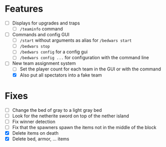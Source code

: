 # Features

- [ ] Displays for upgrades and traps
  - [ ] `/teaminfo` command
- [ ] Commands and config GUI
    - [ ] `/start` without arguments as alias for `/bedwars start`
    - [ ] `/bedwars stop`
    - [ ] `/bedwars config` for a config gui
    - [ ] `/bedwars config ...` for configuration with the command line
- [ ] New team assignment system
  - [ ] Set the player count for each team in the GUI or with the command
  - [X] Also put all spectators into a fake team

# Fixes

- [ ] Change the bed of gray to a light gray bed
- [ ] Look for the netherite sword on top of the nether island
- [ ] Fix winner detection
- [ ] Fix that the spawners spawn the items not in the middle of the block
- [X] Delete items on death
- [X] Delete bed, armor, ... items
